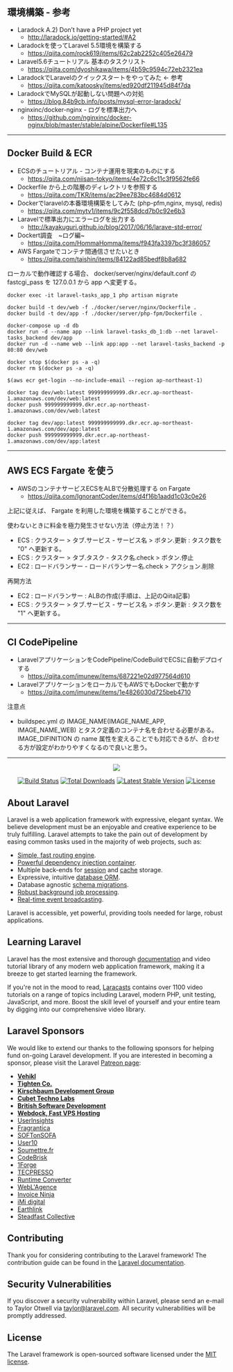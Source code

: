 ## 環境構築 - 参考

- Laradock A.2) Don’t have a PHP project yet
    - http://laradock.io/getting-started/#A2
- Laradockを使ってLaravel 5.5環境を構築する
    - https://qiita.com/rock619/items/62c2ab2252c405e26479
- Laravel5.6チュートリアル 基本のタスクリスト
    - https://qiita.com/dyoshikawa/items/4b59c9594c72eb2321ea
- LaradockでLaravelのクイックスタートをやってみた <- 参考
    - https://qiita.com/katoosky/items/ed920df211945d84f7da
- LaradockでMySQLが起動しない問題への対処
    - https://blog.84b9cb.info/posts/mysql-error-laradock/
- nginxinc/docker-nginx - ログを標準出力へ
    - https://github.com/nginxinc/docker-nginx/blob/master/stable/alpine/Dockerfile#L135

------

## Docker Build & ECR

- ECSのチュートリアル - コンテナ運用を現実のものにする
    - https://qiita.com/niisan-tokyo/items/4e72c6c11c3f9562fe66
- Dockerfile から上の階層のディレクトリを参照する
    - https://qiita.com/TKR/items/ac29ee783bc4684d0612
- Dockerでlaravelの本番環境構築をしてみた (php-pfm,nginx, mysql, redis)
    - https://qiita.com/mytv1/items/9c2f558dcd7b0c92e6b3
- Laravelで標準出力にエラーログを出力する
    - http://kayakuguri.github.io/blog/2017/06/16/larave-std-error/
- Dockert調査　~ログ編~
    - https://qiita.com/HommaHomma/items/f943fa3397bc3f386057
- AWS Fargateでコンテナ間通信させたいとき
    - https://qiita.com/taishin/items/84122ad85bedf8b8a682

ローカルで動作確認する場合、 docker/server/nginx/default.conf の fastcgi_pass を 127.0.0.1 から app へ変更する。

```
docker exec -it laravel-tasks_app_1 php artisan migrate

docker build -t dev/web -f ./docker/server/nginx/Dockerfile .
docker build -t dev/app -f ./docker/server/php-fpm/Dockerfile .

docker-compose up -d db
docker run -d --name app --link laravel-tasks_db_1:db --net laravel-tasks_backend dev/app
docker run -d --name web --link app:app --net laravel-tasks_backend -p 80:80 dev/web

docker stop $(docker ps -a -q)
docker rm $(docker ps -a -q)
```

```
$(aws ecr get-login --no-include-email --region ap-northeast-1)

docker tag dev/web:latest 999999999999.dkr.ecr.ap-northeast-1.amazonaws.com/dev/web:latest
docker push 999999999999.dkr.ecr.ap-northeast-1.amazonaws.com/dev/web:latest

docker tag dev/app:latest 999999999999.dkr.ecr.ap-northeast-1.amazonaws.com/dev/app:latest
docker push 999999999999.dkr.ecr.ap-northeast-1.amazonaws.com/dev/app:latest
```

------

## AWS ECS Fargate を使う

- AWSのコンテナサービスECSをALBで分散処理する on Fargate
    - https://qiita.com/IgnorantCoder/items/d4f16b1aadd1c03c0e26
    
上記に従えば、 Fargate を利用した環境を構築することができる。

使わないときに料金を極力発生させない方法（停止方法！？）

- ECS : クラスター > タブ.サービス - サービス名 > ボタン.更新 : タスク数を "0" へ更新する。
- ECS : クラスター > タブ.タスク - タスク名.check > ボタン.停止
- EC2 : ロードバランサー - ロードバランサー名.check > アクション.削除

再開方法

- EC2 : ロードバランサー : ALBの作成(手順は、上記のQiita記事)
- ECS : クラスター > タブ.サービス - サービス名 > ボタン.更新 : タスク数を "1" へ更新する。

------

## CI CodePipeline

- LaravelアプリケーションをCodePipeline/CodeBuildでECSに自動デプロイする
    - https://qiita.com/imunew/items/687221e02d977564d610
- LaravelアプリケーションをローカルでもAWSでもDockerで動かす
    - https://qiita.com/imunew/items/1e4826030d725beb4710

注意点

- buildspec.yml の IMAGE_NAME(IMAGE_NAME_APP, IMAGE_NAME_WEB) とタスク定義のコンテナ名を合わせる必要がある。
  IMAGE_DIFINITION の name 属性を変えることでも対応できるが、合わせる方が設定がわかりやすくなるので良いと思う。

------

<p align="center"><img src="https://laravel.com/assets/img/components/logo-laravel.svg"></p>

<p align="center">
<a href="https://travis-ci.org/laravel/framework"><img src="https://travis-ci.org/laravel/framework.svg" alt="Build Status"></a>
<a href="https://packagist.org/packages/laravel/framework"><img src="https://poser.pugx.org/laravel/framework/d/total.svg" alt="Total Downloads"></a>
<a href="https://packagist.org/packages/laravel/framework"><img src="https://poser.pugx.org/laravel/framework/v/stable.svg" alt="Latest Stable Version"></a>
<a href="https://packagist.org/packages/laravel/framework"><img src="https://poser.pugx.org/laravel/framework/license.svg" alt="License"></a>
</p>

## About Laravel

Laravel is a web application framework with expressive, elegant syntax. We believe development must be an enjoyable and creative experience to be truly fulfilling. Laravel attempts to take the pain out of development by easing common tasks used in the majority of web projects, such as:

- [Simple, fast routing engine](https://laravel.com/docs/routing).
- [Powerful dependency injection container](https://laravel.com/docs/container).
- Multiple back-ends for [session](https://laravel.com/docs/session) and [cache](https://laravel.com/docs/cache) storage.
- Expressive, intuitive [database ORM](https://laravel.com/docs/eloquent).
- Database agnostic [schema migrations](https://laravel.com/docs/migrations).
- [Robust background job processing](https://laravel.com/docs/queues).
- [Real-time event broadcasting](https://laravel.com/docs/broadcasting).

Laravel is accessible, yet powerful, providing tools needed for large, robust applications.

## Learning Laravel

Laravel has the most extensive and thorough [documentation](https://laravel.com/docs) and video tutorial library of any modern web application framework, making it a breeze to get started learning the framework.

If you're not in the mood to read, [Laracasts](https://laracasts.com) contains over 1100 video tutorials on a range of topics including Laravel, modern PHP, unit testing, JavaScript, and more. Boost the skill level of yourself and your entire team by digging into our comprehensive video library.

## Laravel Sponsors

We would like to extend our thanks to the following sponsors for helping fund on-going Laravel development. If you are interested in becoming a sponsor, please visit the Laravel [Patreon page](https://patreon.com/taylorotwell):

- **[Vehikl](https://vehikl.com/)**
- **[Tighten Co.](https://tighten.co)**
- **[Kirschbaum Development Group](https://kirschbaumdevelopment.com)**
- **[Cubet Techno Labs](https://cubettech.com)**
- **[British Software Development](https://www.britishsoftware.co)**
- **[Webdock, Fast VPS Hosting](https://www.webdock.io/en)**
- [UserInsights](https://userinsights.com)
- [Fragrantica](https://www.fragrantica.com)
- [SOFTonSOFA](https://softonsofa.com/)
- [User10](https://user10.com)
- [Soumettre.fr](https://soumettre.fr/)
- [CodeBrisk](https://codebrisk.com)
- [1Forge](https://1forge.com)
- [TECPRESSO](https://tecpresso.co.jp/)
- [Runtime Converter](http://runtimeconverter.com/)
- [WebL'Agence](https://weblagence.com/)
- [Invoice Ninja](https://www.invoiceninja.com)
- [iMi digital](https://www.imi-digital.de/)
- [Earthlink](https://www.earthlink.ro/)
- [Steadfast Collective](https://steadfastcollective.com/)

## Contributing

Thank you for considering contributing to the Laravel framework! The contribution guide can be found in the [Laravel documentation](https://laravel.com/docs/contributions).

## Security Vulnerabilities

If you discover a security vulnerability within Laravel, please send an e-mail to Taylor Otwell via [taylor@laravel.com](mailto:taylor@laravel.com). All security vulnerabilities will be promptly addressed.

## License

The Laravel framework is open-sourced software licensed under the [MIT license](https://opensource.org/licenses/MIT).

